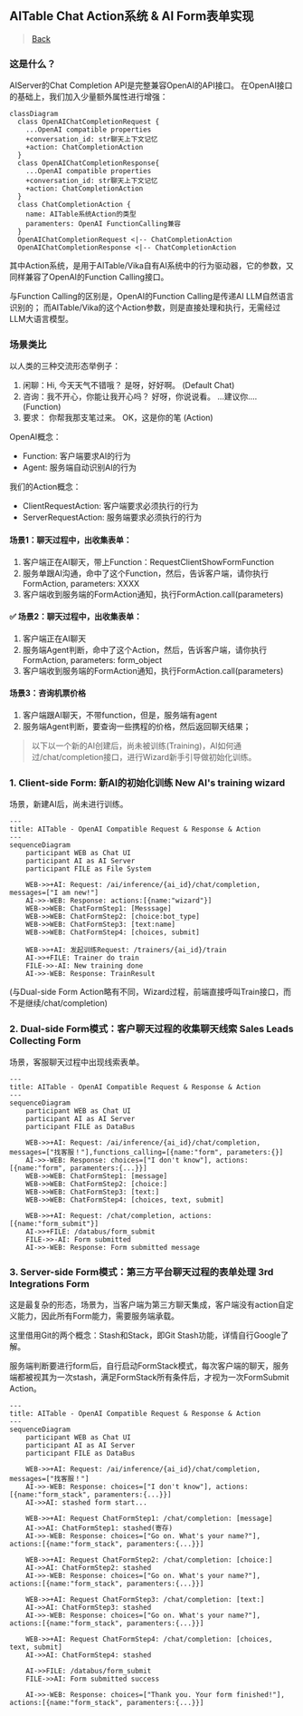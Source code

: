 

## AITable Chat Action系统 & AI Form表单实现
> [Back](../README.md)

### 这是什么？
AIServer的Chat Completion API是完整兼容OpenAI的API接口。
在OpenAI接口的基础上，我们加入少量额外属性进行增强：

```mermaid
classDiagram
  class OpenAIChatCompletionRequest {
    ...OpenAI compatible properties
    +conversation_id: str聊天上下文记忆
    +action: ChatCompletionAction
  }
  class OpenAIChatCompletionResponse{
    ...OpenAI compatible properties
    +conversation_id: str聊天上下文记忆
    +action: ChatCompletionAction
  }
  class ChatCompletionAction {
    name: AITable系统Action的类型
    paramenters: OpenAI FunctionCalling兼容
  }
  OpenAIChatCompletionRequest <|-- ChatCompletionAction
  OpenAIChatCompletionResponse <|-- ChatCompletionAction
```

其中Action系统，是用于AITable/Vika自有AI系统中的行为驱动器，它的参数，又同样兼容了OpenAI的Function Calling接口。

与Function Calling的区别是，OpenAI的Function Calling是传递AI LLM自然语言识别的；
而AITable/Vika的这个Action参数，则是直接处理和执行，无需经过LLM大语言模型。



### 场景类比


以人类的三种交流形态举例子：

1. 闲聊：Hi, 今天天气不错哦？ 是呀，好好啊。 (Default Chat)
2. 咨询：我不开心，你能让我开心吗？  好呀，你说说看。 ...建议你....(Function)
3. 要求： 你帮我那支笔过来。  OK，这是你的笔 (Action)


OpenAI概念：
- Function: 客户端要求AI的行为
- Agent: 服务端自动识别AI的行为

我们的Action概念：
- ClientRequestAction: 客户端要求必须执行的行为
- ServerRequestAction: 服务端要求必须执行的行为

#### 场景1：聊天过程中，出收集表单：
1. 客户端正在AI聊天，带上Function：RequestClientShowFormFunction
2. 服务单跟AI沟通，命中了这个Function，然后，告诉客户端，请你执行FormAction, parameters: XXXX
3. 客户端收到服务端的FormAction通知，执行FormAction.call(parameters)

#### ✅ 场景2：聊天过程中，出收集表单： 
1. 客户端正在AI聊天
2. 服务端Agent判断，命中了这个Action，然后，告诉客户端，请你执行FormAction, parameters: form_object
3. 客户端收到服务端的FormAction通知，执行FormAction.call(parameters)

#### 场景3：咨询机票价格
1. 客户端跟AI聊天，不带function，但是，服务端有agent
2. 服务端Agent判断，要查询一些携程的价格，然后返回聊天结果；


> 以下以一个新的AI创建后，尚未被训练(Training)，AI如何通过/chat/completion接口，进行Wizard新手引导做初始化训练。

### 1. Client-side Form: 新AI的初始化训练 New AI's training wizard

场景，新建AI后，尚未进行训练。

```mermaid
---
title: AITable - OpenAI Compatible Request & Response & Action
---
sequenceDiagram
    participant WEB as Chat UI
    participant AI as AI Server
    participant FILE as File System

    WEB->>+AI: Request: /ai/inference/{ai_id}/chat/completion, messages=["I am new!"]
    AI->>-WEB: Response: actions:[{name:"wizard"}]
    WEB->>WEB: ChatFormStep1: [Messsage]
    WEB->>WEB: ChatFormStep2: [choice:bot_type]
    WEB->>WEB: ChatFormStep3: [text:name]
    WEB->>WEB: ChatFormStep4: [choices, submit]

    WEB->>+AI: 发起训练Request: /trainers/{ai_id}/train
    AI->>+FILE: Trainer do train
    FILE->>-AI: New training done
    AI->>-WEB: Response: TrainResult
```
(与Dual-side Form Action略有不同，Wizard过程，前端直接呼叫Train接口，而不是继续/chat/completion)

### 2. Dual-side Form模式：客户聊天过程的收集聊天线索 Sales Leads Collecting Form

场景，客服聊天过程中出现线索表单。

```mermaid
---
title: AITable - OpenAI Compatible Request & Response & Action
---
sequenceDiagram
    participant WEB as Chat UI
    participant AI as AI Server
    participant FILE as DataBus

    WEB->>+AI: Request: /ai/inference/{ai_id}/chat/completion, messages=["找客服！"],functions_calling=[{name:"form", parameters:{}]
    AI->>-WEB: Response: choices=["I don't know"], actions:[{name:"form", paramenters:{...}}]
    WEB->>WEB: ChatFormStep1: [message]
    WEB->>WEB: ChatFormStep2: [choice:]
    WEB->>WEB: ChatFormStep3: [text:]
    WEB->>WEB: ChatFormStep4: [choices, text, submit]

    WEB->>+AI: Request: /chat/completion, actions: [{name:"form_submit"}]
    AI->>+FILE: /databus/form_submit
    FILE->>-AI: Form submitted
    AI->>-WEB: Response: Form submitted message

```
### 3. Server-side Form模式：第三方平台聊天过程的表单处理 3rd Integrations Form
这是最复杂的形态，场景为，当客户端为第三方聊天集成，客户端没有action自定义能力，因此所有Form能力，需要服务端承载。

这里借用Git的两个概念：Stash和Stack，即Git Stash功能，详情自行Google了解。

服务端判断要进行form后，自行启动FormStack模式，每次客户端的聊天，服务端都被视其为一次stash，满足FormStack所有条件后，才视为一次FormSubmit Action。

```mermaid
---
title: AITable - OpenAI Compatible Request & Response & Action
---
sequenceDiagram
    participant WEB as Chat UI
    participant AI as AI Server
    participant FILE as DataBus

    WEB->>+AI: Request: /ai/inference/{ai_id}/chat/completion, messages=["找客服！"]
    AI->>-WEB: Response: choices=["I don't know"], actions:[{name:"form_stack", paramenters:{...}}]
    AI->>AI: stashed form start...

    WEB->>+AI: Request ChatFormStep1: /chat/completion: [message]
    AI->>AI: ChatFormStep1: stashed(寄存)
    AI->>-WEB: Response: choices=["Go on. What's your name?"], actions:[{name:"form_stack", paramenters:{...}}]

    WEB->>+AI: Request ChatFormStep2: /chat/completion: [choice:]
    AI->>AI: ChatFormStep2: stashed
    AI->>-WEB: Response: choices=["Go on. What's your name?"], actions:[{name:"form_stack", paramenters:{...}}]

    WEB->>+AI: Request ChatFormStep3: /chat/completion: [text:]
    AI->>AI: ChatFormStep3: stashed
    AI->>-WEB: Response: choices=["Go on. What's your name?"], actions:[{name:"form_stack", paramenters:{...}}]

    WEB->>+AI: Request ChatFormStep4: /chat/completion: [choices, text, submit]
    AI->>AI: ChatFormStep4: stashed

    AI->>FILE: /databus/form_submit
    FILE->>AI: Form submitted success

    AI->>-WEB: Response: choices=["Thank you. Your form finished!"], actions:[{name:"form_stack", paramenters:{...}}]


```